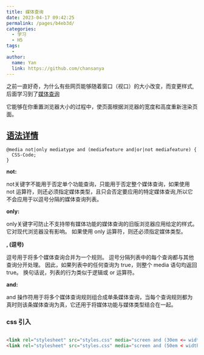 ```yaml
---
title: 媒体查询
date: 2023-04-17 09:42:25
permalink: /pages/b4eb3d/
categories:
  - 学习
  - H5
tags:
  - 
author: 
  name: Yan
  link: https://github.com/chansanya
---
```




之前一直好奇，为什么有些网页能够随着窗口（视口）的大小改变，而变更样式,后面学习到了[媒体查询](https://developer.mozilla.org/zh-CN/docs/Web/CSS/Media_Queries/Using_media_queries)

它能够在你重置浏览器大小的过程中，使页面根据浏览器的宽度和高度重新渲染页面。

<!-- more -->

## [语法详情](https://developer.mozilla.org/zh-CN/docs/Web/CSS/Media_Queries/Using_media_queries)

```
@media not|only mediatype and (mediafeature and|or|not mediafeature) {
  CSS-Code;
}
```

**not:**

not关键字不能用于否定单个功能查询，只能用于否定整个媒体查询，如果使用 not 运算符，则还必须指定媒体类型，且只会否定要应用的特定媒体查询,所以它不会应用于以逗号分隔的媒体查询列表。

**only:**

only关键字可防止不支持带有媒体功能的媒体查询的旧版浏览器应用给定的样式。它对现代浏览器没有影响。 如果使用 only 运算符，则还必须指定媒体类型。

**, (逗号)** 

逗号用于将多个媒体查询合并为一个规则。 逗号分隔列表中的每个查询都与其他查询分开处理。 因此，如果列表中的任何查询为 true，则整个 media 语句均返回 true。 换句话说，列表的行为类似于逻辑或 or 运算符。

**and:** 

and 操作符用于将多个媒体查询规则组合成单条媒体查询，当每个查询规则都为真时则该条媒体查询为真，它还用于将媒体功能与媒体类型结合在一起。



### css 引入
```html

<link rel="stylesheet" src="styles.css" media="screen and (30em <= width <= 50em )" />
<link rel="stylesheet" src="styles.css" media="screen and (50em < width)" />

```

